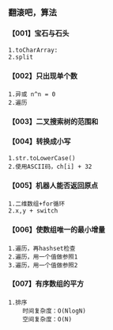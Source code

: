 ### 翻滚吧，算法

#### 【001】宝石与石头
    1.toCharArray:
    2.split

#### 【002】只出现单个数
    1.异或 n^n = 0
    2.遍历

#### 【003】二叉搜索树的范围和

#### 【004】转换成小写
    1.str.toLowerCase()
    2.使用ASCII码，ch[i] + 32

#### 【005】机器人能否返回原点
    1.二维数组+for循环
    2.x,y + switch
    
#### 【006】使数组唯一的最小增量
    1.遍历，再hashset检查
    2.遍历，用一个值做参照1
    3.遍历，用一个值做参照2

#### 【007】有序数组的平方
    1.排序 
        时间复杂度：O(NlogN)
        空间复杂度：O(N)









